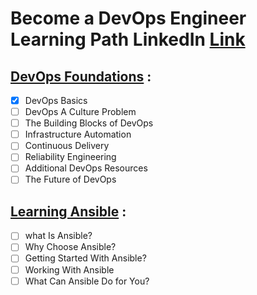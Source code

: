 # Become a DevOps Engineer Learning Path LinkedIn [Link](https://www.linkedin.com/learning/paths/become-a-devops-engineer)


## [DevOps Foundations](https://www.linkedin.com/learning/devops-foundations) :
- [x] DevOps Basics
- [ ] DevOps A Culture Problem
- [ ] The Building Blocks of DevOps
- [ ] Infrastructure Automation
- [ ] Continuous Delivery
- [ ] Reliability Engineering
- [ ] Additional DevOps Resources
- [ ] The Future of DevOps

## [Learning Ansible](https://www.linkedin.com/learning/learning-ansible-2020?) :
- [ ] what Is Ansible?
- [ ] Why Choose Ansible?
- [ ] Getting Started With Ansible?
- [ ] Working With Ansible
- [ ] What Can Ansible Do for You?
